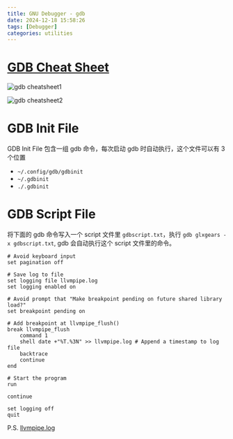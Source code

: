 ```yaml
---
title: GNU Debugger - gdb
date: 2024-12-18 15:58:26
tags: [Debugger]
categories: utilities
---
```


# [GDB Cheat Sheet](https://darkdust.net/files/GDB%20Cheat%20Sheet.pdf)

![gdb cheatsheet1](/images/gdb/gdb-cheatsheet1.png)

<!--more-->

![gdb cheatsheet2](/images/gdb/gdb-cheatsheet2.png)

# GDB Init File

GDB Init File 包含一组 gdb 命令，每次启动 gdb 时自动执行，这个文件可以有 3 个位置

- `~/.config/gdb/gdbinit`
- `~/.gdbinit`
- `./.gdbinit`

# GDB Script File

将下面的 gdb 命令写入一个 script 文件里 `gdbscript.txt`，执行 `gdb glxgears -x gdbscript.txt`, gdb 会自动执行这个 script 文件里的命令。

```
# Avoid keyboard input
set pagination off

# Save log to file
set logging file llvmpipe.log
set logging enabled on

# Avoid prompt that "Make breakpoint pending on future shared library load?"
set breakpoint pending on

# Add breakpoint at llvmpipe_flush()
break llvmpipe_flush
    command 1
    shell date +"%T.%3N" >> llvmpipe.log # Append a timestamp to log file
    backtrace
    continue
end

# Start the program
run

continue

set logging off
quit

```

P.S. [llvmpipe.log](https://pastebin.com/bCEBrwAW)
